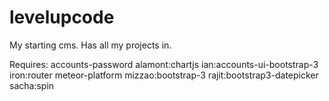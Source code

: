 levelupcode
===========

My starting cms. Has all my projects in.

Requires:
accounts-password
alamont:chartjs
ian:accounts-ui-bootstrap-3
iron:router
meteor-platform
mizzao:bootstrap-3
rajit:bootstrap3-datepicker
sacha:spin
